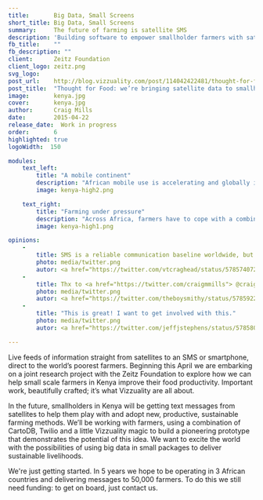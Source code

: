 ```yaml
---
title:       Big Data, Small Screens
short_title: Big Data, Small Screens
summary: 	 The future of farming is satellite SMS
description: 'Building software to empower smallholder farmers with satellite data through an SMS service'
fb_title:    ""
fb_description: ""
client:      Zeitz Foundation
client_logo: zeitz.png
svg_logo:     
post_url:    http://blog.vizzuality.com/post/114042422481/thought-for-food
post_title:  "Thought for Food: we’re bringing satellite data to smallholders"
image:       kenya.jpg
cover:       kenya.jpg
author:      Craig Mills
date:        2015-04-22
release_date:  Work in progress
order:       6
highlighted: true
logoWidth:  150

modules:
    text_left:
        title: "A mobile continent"
        description: "African mobile use is accelerating and globally it is anticipated that 4bn people will be using internet services through smartphones by 2020."
        image: kenya-high2.png

    text_right:
        title: "Farming under pressure"
        description: "Across Africa, farmers have to cope with a combination of pressures from climate change impacts, water availability, flooding, and destruction of plants, livestock and buildings from wildlife invasion."
        image: kenya-high1.png

opinions:
    -
        title: SMS is a reliable communication baseline worldwide, but it's still under-leveraged. <a href="http://bit.ly/ThoughtforFood">@Vizzuality has an idea </a>.
        photo: media/twitter.png
        autor: <a href="https://twitter.com/vtcraghead/status/578574072109465600"> Bill Morris </a>
    -
        title: Thx to <a href="https://twitter.com/craigmmills"> @craigmmills </a> for the headsup on that last tweet - very impressed with the work @Vizzuality
        photo: media/twitter.png
        autor: <a href="https://twitter.com/theboysmithy/status/578592282024247296"> Alan Smith </a>
    -
        title: "This is great! I want to get involved with this."
        photo: media/twitter.png
        autor: <a href="https://twitter.com/jeffjstephens/status/578580321387458562"> Jeff Stephens </a>

---
```


Live feeds of information straight from satellites to an SMS or smartphone, direct to the world’s poorest farmers. Beginning this April we are embarking on a joint research project with the Zeitz Foundation to explore how we can help small scale farmers in Kenya improve their food productivity. Important work, beautifully crafted; it’s what Vizzuality are all about.

In the future, smallholders in Kenya will be getting text messages from satellites to help them play with and adopt new, productive, sustainable farming methods. We’ll be working with farmers, using a combination of CartoDB, Twilio and a little Vizzuality magic to build a pioneering prototype that demonstrates the potential of this idea. We want to excite the world with the possibilities of using big data in small packages to deliver sustainable livelihoods.

We're just getting started. In 5 years we hope to be operating in 3 African countries and delivering messages to 50,000 farmers. To do this we still need funding: to get on board, just contact us.
